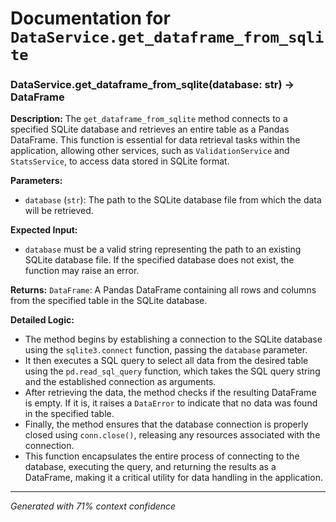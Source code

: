 # Documentation for `DataService.get_dataframe_from_sqlite`

### DataService.get_dataframe_from_sqlite(database: str) -> DataFrame

**Description:**
The `get_dataframe_from_sqlite` method connects to a specified SQLite database and retrieves an entire table as a Pandas DataFrame. This function is essential for data retrieval tasks within the application, allowing other services, such as `ValidationService` and `StatsService`, to access data stored in SQLite format.

**Parameters:**
- `database` (`str`): The path to the SQLite database file from which the data will be retrieved.

**Expected Input:**
- `database` must be a valid string representing the path to an existing SQLite database file. If the specified database does not exist, the function may raise an error.

**Returns:**
`DataFrame`: A Pandas DataFrame containing all rows and columns from the specified table in the SQLite database.

**Detailed Logic:**
- The method begins by establishing a connection to the SQLite database using the `sqlite3.connect` function, passing the `database` parameter.
- It then executes a SQL query to select all data from the desired table using the `pd.read_sql_query` function, which takes the SQL query string and the established connection as arguments.
- After retrieving the data, the method checks if the resulting DataFrame is empty. If it is, it raises a `DataError` to indicate that no data was found in the specified table.
- Finally, the method ensures that the database connection is properly closed using `conn.close()`, releasing any resources associated with the connection.
- This function encapsulates the entire process of connecting to the database, executing the query, and returning the results as a DataFrame, making it a critical utility for data handling in the application.

---
*Generated with 71% context confidence*
